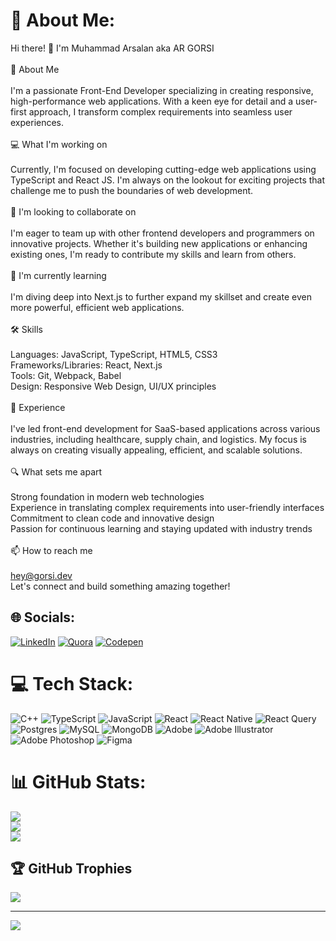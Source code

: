 # 💫 About Me:

Hi there! 👋 I'm Muhammad Arsalan aka AR GORSI<br><br>🚀 About Me<br><br>I'm a passionate Front-End Developer specializing in creating responsive, high-performance web applications. With a keen eye for detail and a user-first approach, I transform complex requirements into seamless user experiences.<br><br>💻 What I'm working on<br><br>Currently, I'm focused on developing cutting-edge web applications using TypeScript and React JS. I'm always on the lookout for exciting projects that challenge me to push the boundaries of web development.<br><br>🤝 I'm looking to collaborate on<br><br>I'm eager to team up with other frontend developers and programmers on innovative projects. Whether it's building new applications or enhancing existing ones, I'm ready to contribute my skills and learn from others.<br><br>🌱 I'm currently learning<br><br>I'm diving deep into Next.js to further expand my skillset and create even more powerful, efficient web applications.<br><br>🛠 Skills<br><br>Languages: JavaScript, TypeScript, HTML5, CSS3<br>Frameworks/Libraries: React, Next.js<br>Tools: Git, Webpack, Babel<br>Design: Responsive Web Design, UI/UX principles<br><br>💼 Experience<br><br>I've led front-end development for SaaS-based applications across various industries, including healthcare, supply chain, and logistics. My focus is always on creating visually appealing, efficient, and scalable solutions.<br><br>🔍 What sets me apart<br><br>Strong foundation in modern web technologies<br>Experience in translating complex requirements into user-friendly interfaces<br>Commitment to clean code and innovative design<br>Passion for continuous learning and staying updated with industry trends<br><br>📫 How to reach me<br><br>hey@gorsi.dev<br>Let's connect and build something amazing together!

## 🌐 Socials:

[![LinkedIn](https://img.shields.io/badge/LinkedIn-%230077B5.svg?logo=linkedin&logoColor=white)](https://linkedin.com/in/https://www.linkedin.com/in/imargorsi/) [![Quora](https://img.shields.io/badge/Quora-%23B92B27.svg?logo=Quora&logoColor=white)](https://quora.com/profile/https://www.quora.com/profile/Ar-Gorsi) [![Codepen](https://img.shields.io/badge/Codepen-000000?style=for-the-badge&logo=codepen&logoColor=white)](https://codepen.io/https://codepen.io/gorsi)

# 💻 Tech Stack:

![C++](https://img.shields.io/badge/c++-%2300599C.svg?style=for-the-badge&logo=c%2B%2B&logoColor=white) ![TypeScript](https://img.shields.io/badge/typescript-%23007ACC.svg?style=for-the-badge&logo=typescript&logoColor=white) ![JavaScript](https://img.shields.io/badge/javascript-%23323330.svg?style=for-the-badge&logo=javascript&logoColor=%23F7DF1E) ![React](https://img.shields.io/badge/react-%2320232a.svg?style=for-the-badge&logo=react&logoColor=%2361DAFB) ![React Native](https://img.shields.io/badge/react_native-%2320232a.svg?style=for-the-badge&logo=react&logoColor=%2361DAFB) ![React Query](https://img.shields.io/badge/-React%20Query-FF4154?style=for-the-badge&logo=react%20query&logoColor=white) ![Postgres](https://img.shields.io/badge/postgres-%23316192.svg?style=for-the-badge&logo=postgresql&logoColor=white) ![MySQL](https://img.shields.io/badge/mysql-4479A1.svg?style=for-the-badge&logo=mysql&logoColor=white) ![MongoDB](https://img.shields.io/badge/MongoDB-%234ea94b.svg?style=for-the-badge&logo=mongodb&logoColor=white) ![Adobe](https://img.shields.io/badge/adobe-%23FF0000.svg?style=for-the-badge&logo=adobe&logoColor=white) ![Adobe Illustrator](https://img.shields.io/badge/adobe%20illustrator-%23FF9A00.svg?style=for-the-badge&logo=adobe%20illustrator&logoColor=white) ![Adobe Photoshop](https://img.shields.io/badge/adobe%20photoshop-%2331A8FF.svg?style=for-the-badge&logo=adobe%20photoshop&logoColor=white) ![Figma](https://img.shields.io/badge/figma-%23F24E1E.svg?style=for-the-badge&logo=figma&logoColor=white)

# 📊 GitHub Stats:

![](https://github-readme-stats.vercel.app/api?username=imargorsi&theme=dark&hide_border=false&include_all_commits=false&count_private=false)<br/>
![](https://github-readme-streak-stats.herokuapp.com/?user=imargorsi&theme=dark&hide_border=false)<br/>
![](https://github-readme-stats.vercel.app/api/top-langs/?username=imargorsi&theme=dark&hide_border=false&include_all_commits=false&count_private=false&layout=compact)

## 🏆 GitHub Trophies

![](https://github-profile-trophy.vercel.app/?username=imargorsi&theme=radical&no-frame=false&no-bg=true&margin-w=4)

---

[![](https://visitcount.itsvg.in/api?id=imargorsi&icon=0&color=0)](https://visitcount.itsvg.in)
